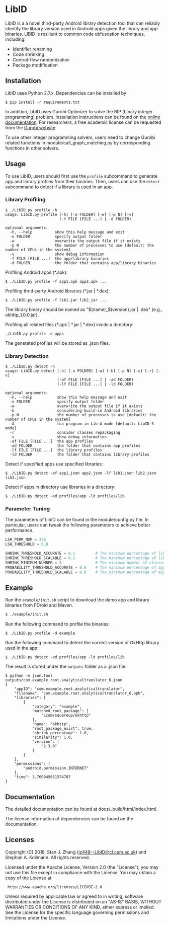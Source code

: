 # LibID


LibID is a a novel third-party Android library detection tool that can reliably identify the library version used in Android apps given the library and app binaries. LIBID is resilient to common code obfuscation techniques, including:

* Identifier renaming
* Code shrinking
* Control-flow randomization
* Package modification


## Installation
LibID uses Python 2.7.x. Dependencies can be installed by:
```
$ pip install -r requirements.txt
```

In addition, LibID uses Gurobi Optimizer to solve the BIP (binary integer programming) problem. Installation instructions can be found on the [online documentation](http://www.gurobi.com/documentation/). For researchers, a free academic license can be requested from the [Gurobi website](https://user.gurobi.com/download/licenses/free-academic).

To use other integer programming solvers, users need to change Gurobi related functions in module/call_graph_matching.py by corresponding functions in other solvers.

## Usage

To use LibID, users should first use the `profile` subcommand to generate app and library profiles from their binaries. Then, users can use the `detect` subcommand to detect if a library is used in an app.

### Library Profiling
```
$ ./LibID.py profile -h
usage: LibID.py profile [-h] [-o FOLDER] [-w] [-p N] [-v]
                        (-f FILE [FILE ...] | -d FOLDER)

optional arguments:
  -h, --help          show this help message and exit
  -o FOLDER           specify output folder
  -w                  overwrite the output file if it exists
  -p N                the number of processes to use [default: the number of CPUs in the system]
  -v                  show debug information
  -f FILE [FILE ...]  the app/library binaries
  -d FOLDER           the folder that contains app/library binaries
```

Profiling Android apps (*.apk):
```
$ ./LibID.py profile -f app1.apk app2.apk ...
```

Profiling thrid-party Android libraries (*.jar | *.dex):
```
$ ./LibID.py profile -f lib1.jar lib2.jar ...
```

The library binary should be named as "\$(name)\_\$(version).jar | .dex" (e.g., okhttp_1.0.0.jar).

Profiling all related files (*.apk | *.jar | *.dex) inside a directory:
```
./LibID.py profile -d apps
```

The generated profiles will be stored as .json files.

### Library Detection
```
$ ./LibID.py detect -h
usage: LibID.py detect [-h] [-o FOLDER] [-w] [-b] [-p N] [-s] [-r] [-v]
                       (-af FILE [FILE ...] | -ad FOLDER)
                       (-lf FILE [FILE ...] | -ld FOLDER)

optional arguments:
  -h, --help           show this help message and exit
  -o FOLDER            specify output folder
  -w                   overwrite the output file if it exists
  -b                   considering build-in Android libraries
  -p N                 the number of processes to use [default: the number of CPUs in the system]
  -A                   run program in Lib-A mode [default: LibID-S mode]
  -r                   consider classes repackaging
  -v                   show debug information
  -af FILE [FILE ...]  the app profiles
  -ad FOLDER           the folder that contains app profiles
  -lf FILE [FILE ...]  the library profiles
  -ld FOLDER           the folder that contains library profiles
```

Detect if specified apps use specified libraries:
```
$ ./LibID.py detect -af app1.json app2.json -lf lib1.json lib2.json lib3.json
```

Detect if apps in directory use libraries in a directory:
```
$ ./LibID.py detect -ad profiles/app -ld profiles/lib
```

### Parameter Tuning

The parameters of LibID can be found in the module/config.py file. In particular, users can tweak the following parameters to achieve better performance.

```python
LSH_PERM_NUM = 256
LSH_THRESHOLD = 0.8

SHRINK_THRESHOLD_ACCURATE = 0.1         # The minimum percentage of library classes needed to make a decision (LibID-A mode)
SHRINK_THRESHOLD_SCALABLE = 0.1         # The minimum percentage of library classes needed to make a decision (LibID-S mode)
SHRINK_MINIMUM_NUMBER = 5               # The minimum number of classes needed to make a decision
PROBABILITY_THRESHOLD_ACCURATE = 0.8    # The minimum percentage of app classes needed to make a decision (LibID-A mode)
PROBABILITY_THRESHOLD_SCALABLE = 0.8    # The minimum percentage of app classes needed to make a decision (LibID-S mode)
```

## Example

Run the `example/init.sh` script to download the demo app and library binaries from FDroid and Maven.
```bash
$ ./example/init.sh
```

Run the following command to profile the binaries:
```
$ ./LibID.py profile -d example
```

Run the following command to detect the correct version of OkHttp library used in the app:
```
$ ./LibID.py detect -ad profiles/app -ld profiles/lib
```

The result is stored under the `outputs` folder as a .json file:
```
$ python -m json.tool outputs/com.example.root.analyticaltranslator_6.json
{
    "appID": "com.example.root.analyticaltranslator",
    "filename": "com.example.root.analyticaltranslator_6.apk",
    "libraries": [
        {
            "category": "example",
            "matched_root_package": [
                "Lcom/squareup/okhttp"
            ],
            "name": "okhttp",
            "root_package_exist": true,
            "shrink_percentage": 1.0,
            "similarity": 1.0,
            "version": [
                "2.3.0"
            ]
        }
    ],
    "permissions": [
        "android.permission.INTERNET"
    ],
    "time": 3.760045051574707
}
```


## Documentation

The detailed documentation can be found at docs/_build/html/index.html.

The license information of dependencies can be found on the documentation.

## Licenses

Copyright (C) 2018, Stan J. Zhang (jz448--LibID@cl.cam.ac.uk) and Stephan A. Kollmann.
All rights reserved.

Licensed under the Apache License, Version 2.0 (the "License");
you may not use this file except in compliance with the License.
You may obtain a copy of the License at

     http://www.apache.org/licenses/LICENSE-2.0

Unless required by applicable law or agreed to in writing, software
distributed under the License is distributed on an "AS-IS" BASIS,
WITHOUT WARRANTIES OR CONDITIONS OF ANY KIND, either express or implied.
See the License for the specific language governing permissions and
limitations under the License.